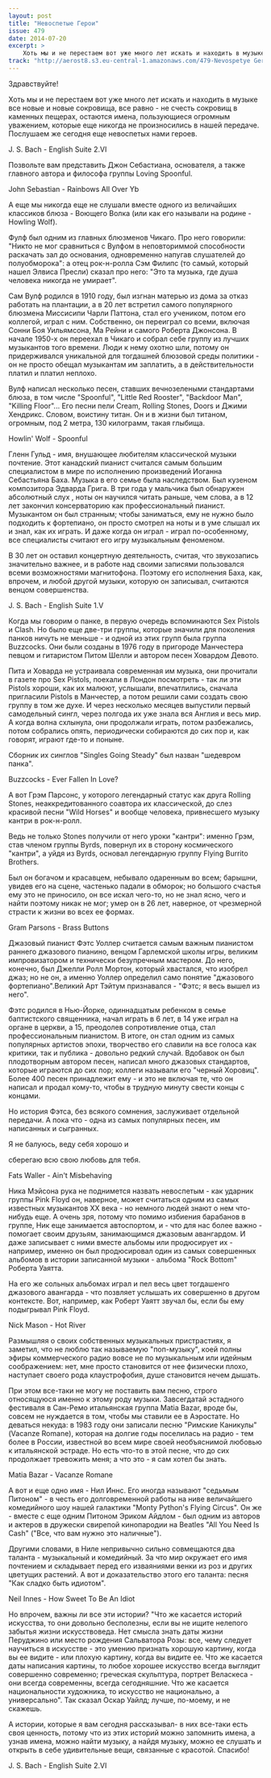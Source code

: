 ```yaml
---
layout: post
title: "Невоспетые Герои"
issue: 479
date: 2014-07-20
excerpt: >
    Хоть мы и не перестаем вот уже много лет искать и находить в музыке все новые и новые сокровища, все равно - не счесть сокровищ в каменных пещерах, остаются имена, пользующиеся огромным уважением, которые еще никогда не произносились в нашей передаче. Послушаем же сегодня еще невоспетых нами героев.
track: "http://aerost8.s3.eu-central-1.amazonaws.com/479-Nevospetye Geroi.mp3"
---
```


Здравствуйте!

Хоть мы и не перестаем вот уже много лет искать и находить в музыке все новые и новые сокровища, все равно - не счесть сокровищ в каменных пещерах, остаются имена, пользующиеся огромным уважением, которые еще никогда не произносились в нашей передаче. Послушаем же сегодня еще невоспетых нами героев.

J. S. Bach - English Suite 2.VI

Позвольте вам представить Джон Себастиана, основателя, а также главного автора и философа группы Loving Spoonful.

John Sebastian - Rainbows All Over Yb

А еще мы никогда еще не слушали вместе одного из величайших классиков блюза - Воющего Волка (или как его называли на родине - Howling Wolf).

Фулф был одним из главных блюзменов Чикаго. Про него говорили: "Никто не мог сравниться с Вулфом в неповториммой способности раскачать зал до основания, одновременно напугав слушателей до полуобморока": а отец рок-н-ролла Сэм Филипс (то самый, который нашел Элвиса Пресли) сказал про него: "Это та музыка, где душа человека никогда не умирает".

Сам Вулф родился в 1910 году, был изгнан матерью из дома за отказ работать на плантации, а в 20 лет встретил самого популярного блюзмена Миссисипи Чарли Паттона, стал его учеником, потом его коллегой, играл с ним. Собственно, он переиграл со всеми, включая Сонни Боя Уильямсона, Ма Рейни и самого Роберта Джонсона. В начале 1950-х он переехал в Чикаго и собрал себе группу из лучших музыкантов того времени. Люди к нему охотно шли, потому он придерживался уникальной для тогдашней блюзовой среды политики - он не просто обещал музыкантам им заплатить, а в действительности платил и платил неплохо.

Вулф написал несколько песен, ставших вечнозелеными стандартами блюза, в том числе "Spoonful", "Little Red Rooster", "Backdoor Man", "Killing Floor"... Его песни пели Cream, Rolling Stones, Doors и Джими Хендрикс. Словом, воистину титан. Он и в жизни был титаном, огромным, под 2 метра, 130 килограмм, такая глыбища.

Howlin' Wolf - Spoonful

Гленн Гульд - имя, внушающее любителям классической музыки почтение. Этот канадский пианист считался самым большим специалистом в мире по исполнению произведений Иоганна Себастьяна Баха. Музыка в его семье была наследством. Был кузеном композитора Эдварда Грига. В три года у мальчика был обнаружен абсолютный слух , ноты он научился читать раньше, чем слова, а в 12 лет закончил консерваторию как профессиональный пианист. Музыкантом он был странным; чтобы заниматься, ему не нужно было подходить к фортепиано, он просто смотрел на ноты и в уме слышал их и знал, как их играть. И даже когда он играл - играл по-особенному, все специалисты считают его игру музыкальным феноменом.

В 30 лет он оставил концертную деятельность, считая, что звукозапись значительно важнее, и в работе над своими записями пользовался всеми возможностями магнитофона. Поэтому его исполнения Баха, как, впрочем, и любой другой музыки, которую он записывал, считаются венцом совершенства.

J. S. Bach - English Suite 1.V

Когда мы говорим о панке, в первую очередь вспоминаются Sex Pistols и Clash. Но было еще две-три группы, которые значили для поколения панков ничуть не меньше - и одной из этих групп была группа Buzzcocks. Они были созданы в 1976 году в пригороде Манчестера певцом и гитаристом Питом Шелли и автором песен Ховардом Девото.

Пита и Ховарда не устраивала современная им музыка, они прочитали в газете про Sex Pistols, поехали в Лондон посмотреть - так ли эти Pistols хороши, как их малюют, услышали, впечатлились, сначала пригласили Pistols в Манчестер, а потом решили сами создать свою группу в том же духе. И через несколько месяцев выпустили первый самодельный сингл, через полгода их уже знала вся Англия и весь мир. А когда волна схлынула, они продолжали играть, потом разбежались, потом собрались опять, периодически собираются до сих пор и, как говорят, играют где-то и поныне.

Сборник их синглов "Singles Going Steady" был назван "шедевром панка".

Buzzcocks - Ever Fallen In Love?

А вот Грэм Парсонс, у которого легендарный статус как друга Rolling Stones, неаккредитованного соавтора их классической, до слез красивой песни "Wild Horses" и вообще человека, привнесшего музыку кантри в рок-н-ролл.

Ведь не только Stones получили от него уроки "кантри": именно Грэм, став членом группы Byrds, повернул их в сторону космического "кантри", а уйдя из Byrds, основал легендарную группу Flying Burrito Brothers.

Был он богачом и красавцем, небывало одаренным во всем; барышни, увидев его на сцене, частенько падали в обморок; но большого счастья ему это не приносило, он все искал чего-то, но не знал ясно, чего и найти поэтому никак не мог; умер он в 26 лет, наверное, от чрезмерной страсти к жизни во всех ее формах.

Gram Parsons - Brass Buttons

Джазовый пианист Фэтс Уоллер считается самым важным пианистом раннего джазового пианино, венцом Гарлемской школы игры, великим импровизатором и технически безупречным мастером. До него, конечно, был Джелли Ролл Мортон, который хвастался, что изобрел джаз; но не он, а именно Уоллер определил само понятие "джазового фортепиано".Великий Арт Тэйтум признавался - "Фэтс; я весь вышел из него".

Фэтс родился в Нью-Йорке, одиннадцатым ребенком в семье баптистского священника, начал играть в 6 лет, в 14 уже играл на органе в церкви, а 15, преодолев сопротивление отца, стал профессиональным пианистом. В итоге, он стал одним из самых популярных артистов эпохи, творчество его славили на все голоса как критики, так и публика - довольно редкий случай. Вдобавок он был плодотворным автором песен, написал много джазовых стандартов, которые играются до сих пор; коллеги называли его "черный Хоровиц". Более 400 песен принадлежит ему - и это не включая те, что он написал и продал кому-то, чтобы в трудную минуту свести концы с концами.

Но история Фэтса, без всякого сомнения, заслуживает отдельной передачи. А пока что - одна из самых популярных песен, им написанных и сыгранных.

Я не балуюсь, веду себя хорошо и

сберегаю всю свою любовь для тебя.

Fats Waller - Ain't Misbehaving

Ника Мэйсона рука не поднимется назвать невоспетым - как ударник группы Pink Floyd он, наверное, может считаться одним из самых известных музыкантов XX века - но немного людей знают о нем что-нибудь еще. А очень зря, потому что помимо избиения барабанов в группе, Ник еще занимается автоспортом, и - что для нас более важно - помогает своим друзьям, занимающимся джазовым авангардом. И даже записывает с ними вместе альбомы или продюсирует их - например, именно он был продюсировал один из самых совершенных альбомов в истории записанной музыки - альбома "Rock Bottom" Роберта Уаятта.

На его же сольных альбомах играл и пел весь цвет тогдашенго джазового авангарда - что позвляет услышать их совершенно в другом контексте. Вот, например, как Роберт Уаятт звучал бы, если бы ему подыгрывал Pink Floyd.

Nick Mason - Hot River

Размышляя о своих собственных музыкальных пристрастиях, я заметил, что не люблю так называемую "поп-музыку", коей полны эфиры коммерческого радио вовсе не по музыкальным или идейным соображением: нет, мне просто становится от нее физически плохо, наступает своего рода клаустрофобия, душе становится нечем дышать.

При этом все-таки не могу не поставить вам песню, строго относящуюся именно к этому роду музыки. Завсегдатай эстадного фестиваля в Сан-Ремо итальянская группа Matia Bazar, вроде бы, совсем не нуждается в том, чтобы мы ставили ее в Аэростате. Но деваться некуда: в 1983 году они записали песню "Римские Каникулы" (Vacanze Romane), которая на долгие годы поселилась на радио - тем более в России, известной во всем мире своей необъяснимой любовью к итальянской эстраде. Но есть что-то в этой песне, что до сих продолжает тревожить меня; а что это - я сам хотел бы знать.

Matia Bazar - Vacanze Romane

А вот и еще одно имя - Нил Иннс. Его иногда называют "седьмым Питоном" - в честь его долговременной работы на ниве величайшего комедийного шоу нашей галактики "Monty Python's Flying Circus". Он же - вместе с еще одним Питоном Эриком Айдлом - был одним из авторов и актеров в дружески свирепой кинопародии на Beatles "All You Need Is Cash" ("Все, что вам нужно это наличные").

Другими словами, в Ниле непривычно сильно совмещаются два таланта - музыкальный и комедийный. За что мир окружает его имя почтением и складывает перед его изваяниями венки из роз и других цветущих растений. А вот и доказательство этого его таланта: песня "Как cладко быть идиотом".

Neil Innes - How Sweet To Be An Idiot

Но впрочем, важны ли все эти истории? "Что же касается историй искусства, то они довольно бесполезны, если вы не ищите нелепого забытья жизни искусствоведа. Нет смысла знать даты жизни Перуджино или место рождения Сальватора Розы: все, чему следует научиться в искусстве - это умению признать хорошую картину, когда вы ее видите - или плохую картину, когда вы видите ее. Что же касается даты написания картины, то любое хорошее искусство всегда выглядит совершенно современно; греческая скульптура, портрет Веласкеса - они всегда современны, всегда сегодняшние. Что же касается национальности художника, то искусство не национально, а универсально". Так сказал Оскар Уайлд; лучше, по-моему, и не скажешь.

А истории, которые я вам сегодня рассказывал- в них все-таки есть своя ценность, потому что из этих историй можно запомнить имена, а узнав имена, можно найти музыку, а найдя музыку, можно ее слушать и открыть в себе удивительные вещи, связанные с красотой. Спасибо!

J. S. Bach - English Suite 2.VI
